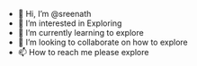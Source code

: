 - 👋 Hi, I’m @sreenath
- 👀 I’m interested in Exploring 
- 🌱 I’m currently learning to explore
- 💞️ I’m looking to collaborate on how to explore
- 📫 How to reach me please explore 

<!---
sreenath4a1/sreenath4a1 is a ✨ special ✨ repository because its `README.md` (this file) appears on your GitHub profile.
You can click the Preview link to take a look at your changes.
--->
